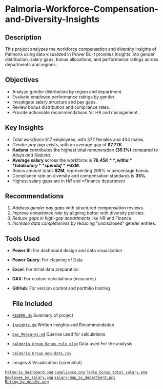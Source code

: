# Palmoria-Workforce-Compensation-and-Diversity-Insights
## Description
This project analyzes the workforce compensation and diversity insights of Palmoria using data visualized in Power BI. It provides insights into gender distribution, salary 
gaps, bonus allocations, and performance ratings across departments and regions.

## Objectives
- Analyze gender distribution by region and department.
- Evaluate employee performance ratings by gender.
- Investigate salary structure and pay gaps.
- Review bonus distribution and compliance rates.
- Provide actionable recommendations for HR and management.

## Key Insights
- *Total workforce* 817 employees, with 377 females and 404 males.
- *Gender pay gap exists*, with an average gap of **$7.77K**.
- **Kaduna** contributes the highest total remuneration **(39.1%)** compared to *Abuja and Kaduna*.
- **Average salary** across the workforce is **$76.45K**, with a **total salary** spend of **$62M**.
- Bonus amount totals **$2M**, representing 208% in percentage bonus.
- Compliance rate on diversity and compensation standards is **35%**.
- Highest salary gaps are in *HR* and *Finance department

##  Recommendations
1. *Address gender pay gaps* with structured compensation reviews.
2. *Improve compliance rate* by aligning better with diversity policies.
3. *Reduce gaps in high-gap departments* like HR and Finance.
4. *Increase data completeness* by reducing "undisclosed" gender entries.

##  Tools Used
- **Power BI**: For dashboard design and data visualization
- **Power Query**: For cleaning of Data
- **Excel**: For initial data preparation
- **DAX**: For custom calculations (measures)
- **GitHub**: For version control and portfolio hosting

  ## File Included
- [`README.dm`](README.dm)  Summary of project 
-  [`insights.dm`](insight.dm) Written Insights and Recommendation 
- [`Dax_Measures.md`](Dax_measures.md) Queries used for calculations
- [`palmoria Group Bonus rule.xlsx`](palmoria_Group_Bonus_rule.xlsx) Data used For the analysis
- [`palmoria Group emp-data.csv`](palmoria_Group_emp.csv)

- Images & Visualization (screnshot)

 [`Palmoria_Dashboard.png`](Palmoria_Dashboard.png)
  [`compliance.png`](compliance.png) 
[`Table_bonus_total_salary.png`](Table_bonus_total_salary.png)
[`Employee_by_salary.png`](Employee_by_salary.png)
  [`Salary-Gap_by_department.png`](Salary_gap_by_department.png)
[`Rating_by_gender.png`](Rating_by_gender.png)
